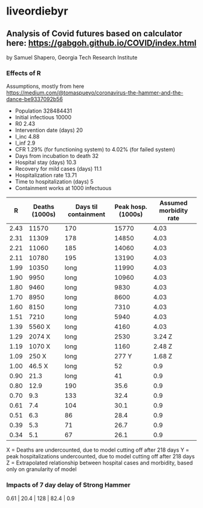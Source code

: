 # liveordiebyr
## Analysis of Covid futures based on calculator here: 	https://gabgoh.github.io/COVID/index.html									

by Samuel Shapero, Georgia Tech Research Institute														
														
### Effects of R														
Assumptions, mostly from here	https://medium.com/@tomaspueyo/coronavirus-the-hammer-and-the-dance-be9337092b56 										
* Population						328484431											
* Initial infectious				10000											
* R0								2.43										
* Intervention date (days)		20									
* I_inc							4.88		
* I_inf							2.9						
* CFR								1.29% (for functioning system) to 4.02% (for failed system)											
* Days from incubation to death 	32											
* Hospital stay (days)			10.3							
* Recovery for mild cases (days)	11.1							
* Hospitalization rate			13.71											
* Time to hospitalization (days)	5											
* Containment works at 1000 infectuous														
														
R | Deaths (1000s) | Days til containment | Peak hosp. (1000s) |Assumed morbidity rate
--------|---------------|-----------------------|-------|--------
2.43 	|	11570 	|	170	|	15770	|	4.03	
2.31	|	11309 	|	178	|	14850	|	4.03	
2.21	|	11060	|	185	|	14060	|	4.03	
2.11	|	10780	|	195	|	13190	|	4.03	
1.99	|	10350	|	long	|	11990	|	4.03		
1.90	|	9950	|	long	|	10960	|	4.03	
1.80	|	9460	|	long	|	9830	|	4.03	
1.70	|	8950	|	long	|	8600	|	4.03	
1.60	|	8150	|	long	|	7310	|	4.03	
1.51	|	7210	|	long	|	5940	|	4.03	
1.39	|	5560 X	|	long	|	4160	|	4.03								
1.29	|	2074 X	|	long	|	2530	|	3.24 Z								
1.19	|	1070 X	|	long	|	1160	|	2.48 Z	
1.09	|	250 X	|	long	|	277 Y	|	1.68 Z								
1.00	|	46.5 X	|	long	|	52	|	0.9	
0.90	|	21.3	|	long	|	41	|	0.9	
0.80	|	12.9	|	190	|	35.6	|	0.9	
0.70	|	9.3 	|	133	|	32.4	|	0.9	
0.61	|	7.4 	|	104	|	30.1	|	0.9	
0.51	|	6.3 	|	86	|	28.4	|	0.9	
0.39	|	5.3 	|	71	|	26.7	|	0.9	
0.34	|	5.1 	|	67	|	26.1	|	0.9								

X = Deaths are undercounted, due to model cutting off after 218 days
Y = peak hospitalizations undercounted, due to model cutting off after 218 days
Z = Extrapolated relationship between hospital cases and morbidity, based only on granularity of model

### Impacts of 7 day delay of Strong Hammer	
0.61	|	20.4	|	128	|	82.4	|	0.9
